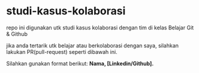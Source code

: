 # studi-kasus-kolaborasi
repo ini digunakan utk studi kasus kolaborasi dengan tim di kelas Belajar Git &amp; Github

jika anda tertarik utk belajar atau berkolaborasi dengan saya,
silahkan lakukan PR(pull-request)  seperti dibawah ini.

Silahkan gunakan format berikut:
**Nama, [Linkedin/Github].**
